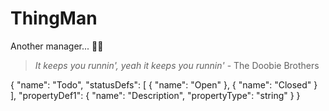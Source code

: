 # ThingMan

Another manager... 🤦‍♂️

> _It keeps you runnin', yeah it keeps you runnin'_ - The Doobie Brothers

{
"name": "Todo",
"statusDefs": [
{
"name": "Open"
},
{
"name": "Closed"
}
],
"propertyDef1": {
"name": "Description",
"propertyType": "string"
}
}